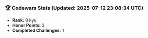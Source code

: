 ### 🏆 Codewars Stats (Updated: 2025-07-12 23:08:34 UTC)

- **Rank:** 8 kyu
- **Honor Points:** 3
- **Completed Challenges:** 1
